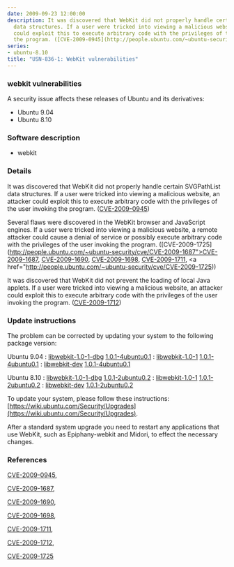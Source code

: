 ```yaml
---
date: 2009-09-23 12:00:00
description: It was discovered that WebKit did not properly handle certain SVGPathList
  data structures. If a user were tricked into viewing a malicious website, an attacker
  could exploit this to execute arbitrary code with the privileges of the user invoking
  the program. ([CVE-2009-0945](http://people.ubuntu.com/~ubuntu-security/cve/CVE-2009-0945))
series:
- ubuntu-8.10
title: "USN-836-1: WebKit vulnerabilities"
---
```


### webkit vulnerabilities

A security issue affects these releases of Ubuntu and its derivatives:

* Ubuntu 9.04
* Ubuntu 8.10

### Software description

* webkit 

### Details

It was discovered that WebKit did not properly handle certain SVGPathList data structures. If a user were tricked into viewing a malicious website, an attacker could exploit this to execute arbitrary code with the privileges of the user invoking the program. ([CVE-2009-0945](http://people.ubuntu.com/~ubuntu-security/cve/CVE-2009-0945))

Several flaws were discovered in the WebKit browser and JavaScript engines. If a user were tricked into viewing a malicious website, a remote attacker could cause a denial of service or possibly execute arbitrary code with the privileges of the user invoking the program. ([CVE-2009-1725](http://people.ubuntu.com/~ubuntu-security/cve/CVE-2009-1687">CVE-2009-1687</a>, <a href="http://people.ubuntu.com/~ubuntu-security/cve/CVE-2009-1690">CVE-2009-1690</a>, <a href="http://people.ubuntu.com/~ubuntu-security/cve/CVE-2009-1698">CVE-2009-1698</a>, <a href="http://people.ubuntu.com/~ubuntu-security/cve/CVE-2009-1711">CVE-2009-1711</a>, <a href="http://people.ubuntu.com/~ubuntu-security/cve/CVE-2009-1725))

It was discovered that WebKit did not prevent the loading of local Java applets. If a user were tricked into viewing a malicious website, an attacker could exploit this to execute arbitrary code with the privileges of the user invoking the program. ([CVE-2009-1712](http://people.ubuntu.com/~ubuntu-security/cve/CVE-2009-1712)) 

### Update instructions

The problem can be corrected by updating your system to the following package version:

Ubuntu 9.04
 : [libwebkit-1.0-1-dbg](https://launchpad.net/ubuntu/+source/webkit) <span> [1.0.1-4ubuntu0.1](https://launchpad.net/ubuntu/+source/webkit/1.0.1-4ubuntu0.1) </span> 
 : [libwebkit-1.0-1](https://launchpad.net/ubuntu/+source/webkit) <span> [1.0.1-4ubuntu0.1](https://launchpad.net/ubuntu/+source/webkit/1.0.1-4ubuntu0.1) </span> 
 : [libwebkit-dev](https://launchpad.net/ubuntu/+source/webkit) <span> [1.0.1-4ubuntu0.1](https://launchpad.net/ubuntu/+source/webkit/1.0.1-4ubuntu0.1) </span> 

Ubuntu 8.10
 : [libwebkit-1.0-1-dbg](https://launchpad.net/ubuntu/+source/webkit) <span> [1.0.1-2ubuntu0.2](https://launchpad.net/ubuntu/+source/webkit/1.0.1-2ubuntu0.2) </span> 
 : [libwebkit-1.0-1](https://launchpad.net/ubuntu/+source/webkit) <span> [1.0.1-2ubuntu0.2](https://launchpad.net/ubuntu/+source/webkit/1.0.1-2ubuntu0.2) </span> 
 : [libwebkit-dev](https://launchpad.net/ubuntu/+source/webkit) <span> [1.0.1-2ubuntu0.2](https://launchpad.net/ubuntu/+source/webkit/1.0.1-2ubuntu0.2) </span> 

To update your system, please follow these instructions: [https://wiki.ubuntu.com/Security/Upgrades](https://wiki.ubuntu.com/Security/Upgrades).

After a standard system upgrade you need to restart any applications that use WebKit, such as Epiphany-webkit and Midori, to effect the necessary changes. 

### References

 [CVE-2009-0945](http://people.ubuntu.com/~ubuntu-security/cve/CVE-2009-0945), 

 [CVE-2009-1687](http://people.ubuntu.com/~ubuntu-security/cve/CVE-2009-1687), 

 [CVE-2009-1690](http://people.ubuntu.com/~ubuntu-security/cve/CVE-2009-1690), 

 [CVE-2009-1698](http://people.ubuntu.com/~ubuntu-security/cve/CVE-2009-1698), 

 [CVE-2009-1711](http://people.ubuntu.com/~ubuntu-security/cve/CVE-2009-1711), 

 [CVE-2009-1712](http://people.ubuntu.com/~ubuntu-security/cve/CVE-2009-1712), 

 [CVE-2009-1725](http://people.ubuntu.com/~ubuntu-security/cve/CVE-2009-1725)
